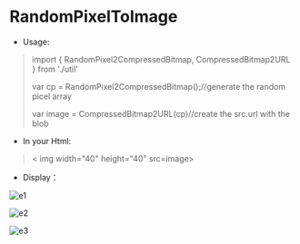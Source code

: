 # RandomPixelToImage

+ Usage:

> import { RandomPixel2CompressedBitmap, CompressedBitmap2URL } from './util'
>
> 
>
> var cp = RandomPixel2CompressedBitmap();//generate the random picel array 
>
> var image = CompressedBitmap2URL(cp)//create the src.url with the blob



+ In your Html:

>  < img width="40" height="40" src=image>

+ Display：

![e1]()

![e2]()

![e3]()
